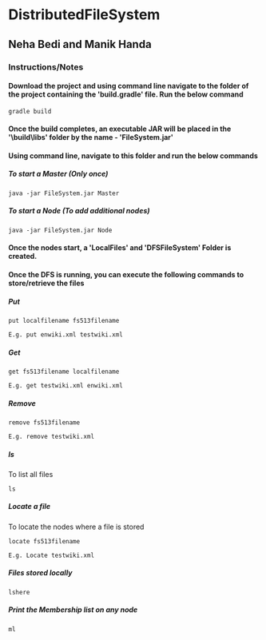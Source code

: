 # DistributedFileSystem
## Neha Bedi and Manik Handa
### Instructions/Notes
#### Download the project and using command line navigate to the folder of the project containing the 'build.gradle' file. Run the below command 
```
gradle build
```

#### Once the build completes, an executable JAR will be placed in the '\build\libs' folder by the name - 'FileSystem.jar'
#### Using command line, navigate to this folder and run the below commands
##### To start a Master (Only once)
```
java -jar FileSystem.jar Master
```

##### To start a Node (To add additional nodes)
```
java -jar FileSystem.jar Node
```

#### Once the nodes start, a 'LocalFiles' and 'DFSFileSystem' Folder is created. 
#### Once the DFS is running, you can execute the following commands to store/retrieve the files
##### Put
```
put localfilename fs513filename
```
```
E.g. put enwiki.xml testwiki.xml
```

##### Get
```
get fs513filename localfilename
```
```
E.g. get testwiki.xml enwiki.xml
```

##### Remove
```
remove fs513filename
```
```
E.g. remove testwiki.xml
````

##### ls 
To list all files
```
ls
```

##### Locate a file
To locate the nodes where a file is stored
```
locate fs513filename
```
```
E.g. Locate testwiki.xml
```

##### Files stored locally
```
lshere 
```

##### Print the Membership list on any node
```
ml 
```

